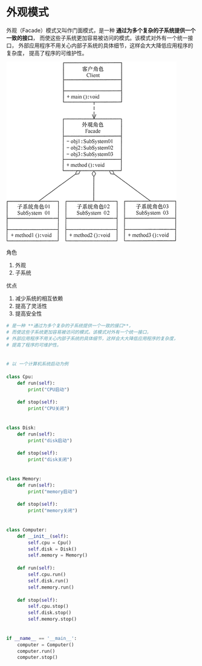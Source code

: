 
# 外观模式

外观（Facade）模式又叫作门面模式，是一种 **通过为多个复杂的子系统提供一个一致的接口**，
而使这些子系统更加容易被访问的模式。该模式对外有一个统一接口，
外部应用程序不用关心内部子系统的具体细节，这样会大大降低应用程序的复杂度，
提高了程序的可维护性。

![](../.img/外观模式.gif)


角色
1. 外观
2. 子系统

优点
1. 减少系统的相互依赖
2. 提高了灵活性
3. 提高安全性

```python
# 是一种 **通过为多个复杂的子系统提供一个一致的接口**，
# 而使这些子系统更加容易被访问的模式。该模式对外有一个统一接口，
# 外部应用程序不用关心内部子系统的具体细节，这样会大大降低应用程序的复杂度，
# 提高了程序的可维护性。


# 以 一个计算机系统启动为例

class Cpu:
    def run(self):
        print("CPU启动")

    def stop(self):
        print("CPU关闭")


class Disk:
    def run(self):
        print("disk启动")

    def stop(self):
        print("disk关闭")


class Memory:
    def run(self):
        print("memory启动")

    def stop(self):
        print("memory关闭")


class Computer:
    def __init__(self):
        self.cpu = Cpu()
        self.disk = Disk()
        self.memory = Memory()

    def run(self):
        self.cpu.run()
        self.disk.run()
        self.memory.run()

    def stop(self):
        self.cpu.stop()
        self.disk.stop()
        self.memory.stop()


if __name__ == '__main__':
    computer = Computer()
    computer.run()
    computer.stop()
```


